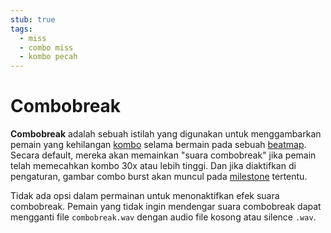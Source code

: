 ```yaml
---
stub: true
tags:
  - miss
  - combo miss
  - kombo pecah
---
```


# Combobreak

**Combobreak** adalah sebuah istilah yang digunakan untuk menggambarkan pemain yang kehilangan [kombo](/wiki/Gameplay/Combo_(score_multiplier)) selama bermain pada sebuah [beatmap](/wiki/Beatmap). Secara default, mereka akan memainkan "suara combobreak" jika pemain telah memecahkan kombo 30x atau lebih tinggi. Dan jika diaktifkan di pengaturan, gambar combo burst akan muncul pada [milestone](/wiki/Gameplay/Combo_milestone) tertentu.

Tidak ada opsi dalam permainan untuk menonaktifkan efek suara combobreak. Pemain yang tidak ingin mendengar suara combobreak dapat mengganti file `combobreak.wav` dengan audio file kosong atau silence `.wav`.

<!--TODO: Add images and links-->
